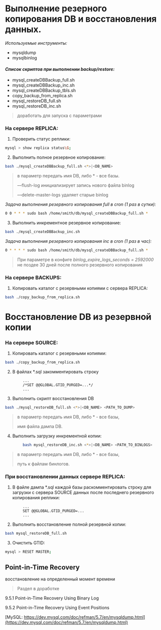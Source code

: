 # Выполнение резерного копирования DB и восстановления данных.

*Используемые инструменты:*

- mysqldump
- mysqlbinlog

#### *Список скриптов при выполнении backup/restore:*
- mysql_createDBBackup_full.sh 
- mysql_createDBBackup_inc.sh
- mysql_createDBBackup_tbls.sh
- copy_backup_from_replica.sh
- mysql_restoreDB_full.sh
- mysql_restoreDB_inc.sh 
> доработать для запуска с параметрами

### На сервере REPLICA:
1. Проверить статус реплики:

```bash
mysql > show replica status\G;
```
2. Выполнить полное резервное копирование: 
```bash
bash ./mysql_createDBBackup_full.sh <*>|<DB_NAME>
```

>	в параметр передать имя DB, либо * - все базы.
  >
> 	––flush-log инициализирует запись нового файла binlog
  >
>   ––delete-master-logs удаляет старые binlog

 *Задача выполнения резервного копирования full в cron (1 раз в сутки):*
```bash
0 0 * * * sudo bash /home/smith/db/mysql_createDBBackup_full.sh *
```
3. Выполнить инкрементное резервное копирование:
```bash
bash ./mysql_createDBBackup_inc.sh
```
 *Задача выполнения резервного копирования inc в cron (1 раз в час):*
```bash
0 * * * * sudo bash /home/smith/db/mysql_createDBBackup_full.sh *
```	
> При параметре в конфиге *binlog_expire_logs_seconds = 2592000* не поздее 30 дней после полного резервного копирования

### На сервере BACKUPS:

1. Копировать каталог с резервными копиями с сервера REPLICA:
```bash
bash ./copy_backup_from_replica.sh
```
# Восстановление DB из резервной копии
### На сервере SOURCE:

1. Копировать каталог с резервными копиями:
```bash		
bash ./copy_backup_from_replica.sh
```
2. В файлах *.sql закомментировать строку 
```
		...
		/*SET @@GLOBAL.GTID_PURGED=...*/
		...
```
3. Выполнить скрипт восстановления DB
```bash
bash ./mysql_restoreDB_full.sh <*>|<DB_NAME> <PATH_TO_DUMP>
```
>	в параметр передать имя DB, либо * - все базы,
  >
>	имя файла дампа DB.
		
4. Выполнить загрузку инкрементной копии:
```bash
		bash mysql_restoreDB_inc.sh <*>|<DB_NAME> <PATH_TO_BINLOGS>
```
>	в параметр передать имя DB, либо * - все базы,
  >
>	путь к файлам бинлогов.

### При восстановлении данных сервере REPLICA:

1. В файле дампа *.sql каждой базы раскомментировать строку для загрузки с сервера SOURCE данных после последнего резервного копирования реплики:
```
		...
		SET @@GLOBAL.GTID_PURGED=...
		...
```
2. Выполнить восстановление полной резервной копии:
```bash		
bash mysql_restoreDB_full.sh
```

3. Очистить GTID:
```bash	
mysql > RESET MASTER;
```
## Point-in-Time Recovery 

восстановление на определенный момент времени

> Раздел в доработке


9.5.1 Point-in-Time Recovery Using Binary Log

9.5.2 Point-in-Time Recovery Using Event Positions

[MySQL: https://dev.mysql.com/doc/refman/5.7/en/mysqldump.html](https://dev.mysql.com/doc/refman/5.7/en/mysqldump.html)
